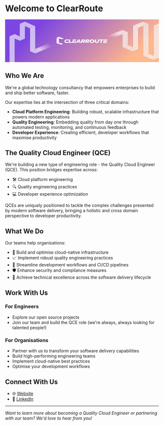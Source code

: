 # Welcome to ClearRoute

![img_1.png](img_1.png)

## Who We Are

We're a global technology consultancy that empowers enterprises to build and ship better software, faster. 

Our expertise lies at the intersection of three critical domains:

- **Cloud Platform Engineering**: Building robust, scalable infrastructure that powers modern applications
- **Quality Engineering**: Embedding quality from day one through automated testing, monitoring, and continuous feedback
- **Developer Experience**: Creating efficient, developer workflows that maximise productivity

## The Quality Cloud Engineer (QCE)

We're building a new type of engineering role - the Quality Cloud Engineer (QCE). This position bridges expertise across:

- 🛠️ Cloud platform engineering
- 🔍 Quality engineering practices
- 💻 Developer experience optimization

QCEs are uniquely positioned to tackle the complex challenges presented by modern software delivery, bringing a holistic and cross domain perspective to developer productivity.

## What We Do

Our teams help organisations:

- 🚀 Build and optimise cloud-native infrastructure
- 📈 Implement robust quality engineering practices
- 🔄 Streamline development workflows and CI/CD pipelines
- 🛡️ Enhance security and compliance measures
- 🎯 Achieve technical excellence across the software delivery lifecycle

## Work With Us

### For Engineers
- Explore our open source projects
- Join our team and build the QCE role (we're always, always looking for talented people!)

### For Organisations
- Partner with us to transform your software delivery capabilities
- Build high-performing engineering teams
- Implement cloud-native best practices
- Optimise your development workflows


## Connect With Us

- 🌐 [Website](https://clearroute.io)
- 💼 [LinkedIn](https://www.linkedin.com/company/clearroute)

---

*Want to learn more about becoming a Quality Cloud Engineer or partnering with our team? We'd love to hear from you!*
